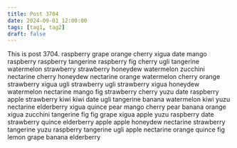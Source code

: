 ```yaml
---
title: Post 3704
date: 2024-09-01 12:00:00
tags: [tag1, tag2]
draft: false
---
```

This is post 3704.
raspberry
grape
orange
cherry
xigua
date
mango
raspberry
raspberry
tangerine
raspberry
fig
cherry
ugli
tangerine
watermelon
strawberry
strawberry
honeydew
watermelon
zucchini
nectarine
cherry
honeydew
nectarine
orange
watermelon
cherry
orange
strawberry
xigua
ugli
strawberry
ugli
strawberry
xigua
honeydew
watermelon
nectarine
mango
fig
strawberry
cherry
yuzu
date
raspberry
apple
strawberry
kiwi
kiwi
date
ugli
tangerine
banana
watermelon
kiwi
yuzu
nectarine
elderberry
xigua
quince
pear
mango
cherry
pear
banana
orange
xigua
zucchini
tangerine
fig
fig
grape
xigua
apple
yuzu
raspberry
date
strawberry
quince
elderberry
apple
apple
honeydew
nectarine
strawberry
tangerine
yuzu
raspberry
tangerine
ugli
apple
nectarine
orange
quince
fig
lemon
grape
banana
elderberry
